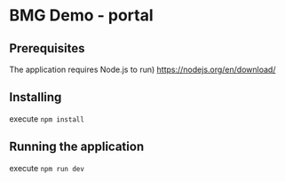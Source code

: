 # BMG Demo - portal

## Prerequisites
The application requires Node.js to run)
https://nodejs.org/en/download/

## Installing
execute `npm install`

## Running the application
execute `npm run dev`